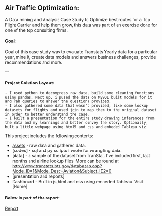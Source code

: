 ##	Air Traffic Optimization:

A Data mining and Analysis Case Study to Optimize best routes for a Top Flight Carrier and help them grow, this data was part of an exercise done for one of the top consulting firms. 

#### Goal: 
Goal of this case study was to evaluate Transtats Yearly data for a particular year, mine it, create data models and answers business challenges, provide recommendations and more. 


--

#### Project Solution Layout:
	- I used python to decompress raw data, build some cleaning functions using pandas. Next up, i pused the data on MySQL built models for it and ran queries to answer the questions provided.
	- I also gathered some data that wasn't provided, like some lookup datasets for flights and used join to map them to the original dataset in order to better understand the case. 
	- I built a presentation for the entire study drawing inferences from the data and my learnings and better convey the story. Optionally, bult a little webpage using html5 and css and embeded Tableau viz. 

This project includes the following contents:
* [assets](assets/) - raw data and gathered data. 
* [codes] - sql and py scripts i wrote for wrangiling data.
* [data] - a sample of the dataset from TranStat. I've included first, last months and airline lookup files. More can be found at: http://www.transtats.bts.gov/databases.asp?Mode_ID=1&Mode_Desc=Aviation&Subject_ID2=0
* [presentation and reports]
* Dashboard - Built in js,html and css using embeded Tableau. Visit [Home]

#### Below is part of the report: 
[Report](https://github.com/geekidharsh/AirTrafficOptimization/blob/master/presentation%20and%20reports/AirTrafficOptimization-case-presentation.pdf)
